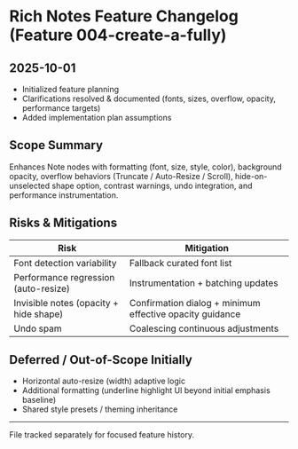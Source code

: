 # Rich Notes Feature Changelog (Feature 004-create-a-fully)

## 2025-10-01
- Initialized feature planning
- Clarifications resolved & documented (fonts, sizes, overflow, opacity, performance targets)
- Added implementation plan assumptions

## Scope Summary
Enhances Note nodes with formatting (font, size, style, color), background opacity, overflow behaviors (Truncate / Auto-Resize / Scroll), hide-on-unselected shape option, contrast warnings, undo integration, and performance instrumentation.

## Risks & Mitigations
| Risk | Mitigation |
|------|------------|
| Font detection variability | Fallback curated font list |
| Performance regression (auto-resize) | Instrumentation + batching updates |
| Invisible notes (opacity + hide shape) | Confirmation dialog + minimum effective opacity guidance |
| Undo spam | Coalescing continuous adjustments |

## Deferred / Out-of-Scope Initially
- Horizontal auto-resize (width) adaptive logic
- Additional formatting (underline highlight UI beyond initial emphasis baseline)
- Shared style presets / theming inheritance

---
File tracked separately for focused feature history.

